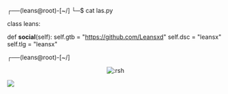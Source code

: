 ┌──(leans@root)-[~/]
└─$ cat las.py

class leans:

def  __social__(self):
 self.gtb = "https://github.com/Leansxd"
 self.dsc = "leansx" 
 self.tlg = "leansx"
  
 ┌──(leans@root)-[~/]

<p align="center"><img src="https://count.getloli.com/get/@:Ayhuuu" alt=":rsh" /></p>

 



















![](https://raw.githubusercontent.com/Sutil/Sutil/2b2fad3bf54522bb30c8c170591fc68ff51b69e6/github-contribution-grid-snake2.svg)
